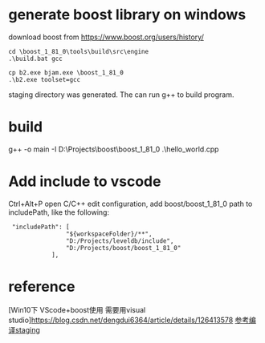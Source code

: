 # generate boost library on windows
download boost from https://www.boost.org/users/history/
```
cd \boost_1_81_0\tools\build\src\engine
.\build.bat gcc

cp b2.exe bjam.exe \boost_1_81_0
.\b2.exe toolset=gcc
```
staging directory was generated. The can run g++ to build program.

# build
g++ -o main -I D:\\Projects\\boost\\boost_1_81_0 .\hello_world.cpp

# Add include to vscode
Ctrl+Alt+P open C/C++ edit configuration, add boost/boost_1_81_0 path to includePath, like the following:
```
 "includePath": [
                "${workspaceFolder}/**",
                "D:/Projects/leveldb/include",
                "D:/Projects/boost/boost_1_81_0"
            ],
```            

# reference
[Win10下 VScode+boost使用 需要用visual studio]https://blog.csdn.net/dengdui6364/article/details/126413578
[参考编译staging ](https://www.cnblogs.com/Fight-go/p/15812452.html)